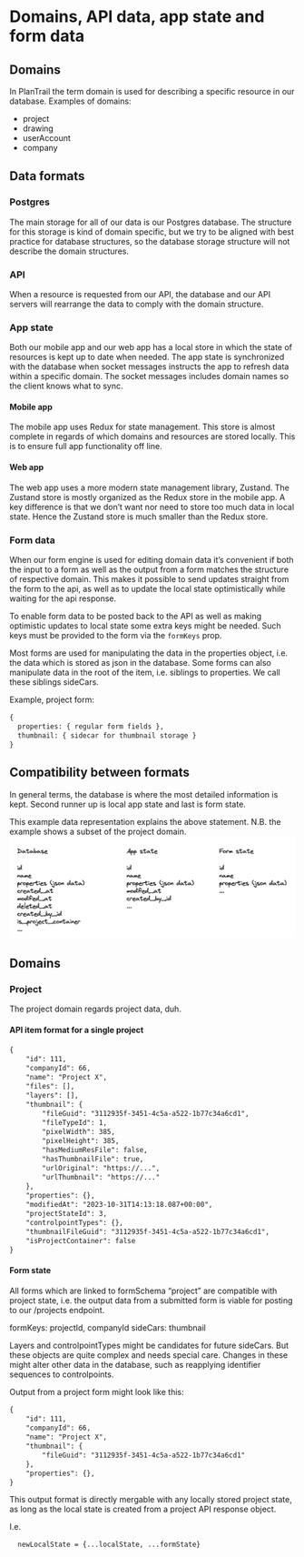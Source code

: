 # Domains, API data, app state and form data
## Domains
In PlanTrail the term domain is used for describing a specific resource in our database. Examples of domains:
- project
- drawing
- userAccount
- company
## Data formats
### Postgres
The main storage for all of our data is our Postgres database. The structure for this storage is kind of domain specific, but we try to be aligned with best practice for database structures, so the database storage structure will not describe the domain structures.
### API
When a resource is requested from our API, the database and our API servers will rearrange the data to comply with the domain structure.
### App state
Both our mobile app and our web app has a local store in which the state of resources is kept up to date when needed. The app state is synchronized with the database when socket messages instructs the app to refresh data within a specific domain. The socket messages includes domain names so the client knows what to sync.
#### Mobile app
The mobile app uses Redux for state management. This store is almost complete in regards of which domains and resources are stored locally. This is to ensure full app functionality off line.
#### Web app
The web app uses a more modern state management library, Zustand. The Zustand store is mostly organized as the Redux store in the mobile app. A key difference is that we don’t want nor need to store too much data in local state. Hence the Zustand store is much smaller than the Redux store.
### Form data
When our form engine is used for editing domain data it’s convenient if both the input to a form as well as the output from a form matches the structure of respective domain. This makes it possible to send updates straight from the form to the api, as well as to update the local state optimistically while waiting for the api response.

To enable form data to be posted back to the API as well as making optimistic updates to local state some extra keys might be needed. Such keys must be provided to the form via the `formKeys` prop.

Most forms are used for manipulating the data in the properties object, i.e. the data which is stored as json in the database. Some forms can also manipulate data in the root of the item, i.e. siblings to properties. We call these siblings sideCars.

Example, project form:
``` 
{
  properties: { regular form fields },
  thumbnail: { sidecar for thumbnail storage }
}
```
## Compatibility between formats
In general terms, the database is where the most detailed information is kept. Second runner up is local app state and last is form state.

This example data representation explains the above statement.
N.B. the example shows a subset of the project domain.
![](Domains,%20API%20data,%20app%20state%20and%20form%20data/image.png)

## Domains
### Project
The project domain regards project data, duh.

#### API item format for a single project
```
{
    "id": 111,
    "companyId": 66,
    "name": "Project X",
    "files": [],
    "layers": [],
    "thumbnail": {
        "fileGuid": "3112935f-3451-4c5a-a522-1b77c34a6cd1",
        "fileTypeId": 1,
        "pixelWidth": 385,
        "pixelHeight": 385,
        "hasMediumResFile": false,
        "hasThumbnailFile": true,
        "urlOriginal": "https://...",
        "urlThumbnail": "https://..."
    },
    "properties": {},
    "modifiedAt": "2023-10-31T14:13:18.087+00:00",
    "projectStateId": 3,
    "controlpointTypes": {},
    "thumbnailFileGuid": "3112935f-3451-4c5a-a522-1b77c34a6cd1",
    "isProjectContainer": false
}
```

#### Form state
All forms which are linked to formSchema “project” are compatible with project state, i.e. the output data from a submitted form is viable for posting to our /projects endpoint.

formKeys: projectId, companyId
sideCars: thumbnail

Layers and controlpointTypes might be candidates for future sideCars. But these objects are quite complex and needs special care. Changes in these might alter other data in the database, such as reapplying identifier sequences to controlpoints.

Output from a project form might look like this:
```
{
    "id": 111,
    "companyId": 66,
    "name": "Project X",
    "thumbnail": {
        "fileGuid": "3112935f-3451-4c5a-a522-1b77c34a6cd1"
    },
    "properties": {},
}
```

This output format is directly mergable with any locally stored project state, as long as the local state is created from a project API response object.

I.e.
``` 
  newLocalState = {...localState, ...formState}
```
